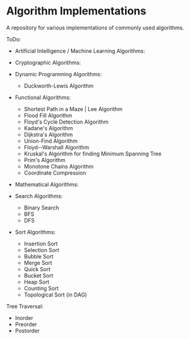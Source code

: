 # Algorithm Implementations
A repository for various implementations of commonly used algorithms.

ToDo:
  
- Artificial Intelligence / Machine Learning Algorithms:

- Cryptographic Algorithms:
  
- Dynamic Programming Algorithms:
  - Duckworth-Lewis Algorithm
  
- Functional Algorithms:
  - Shortest Path in a Maze | Lee Algorithm
  - Flood Fill Algorithm
  - Floyd's Cycle Detection Algorithm
  - Kadane's Algorithm
  - Dijkstra's Algorithm
  - Union-Find Algorithm
  - Floyd--Warshall Algorithm
  - Kruskal's Algorithm for finding Minimum Spanning Tree
  - Prim's Algorithm
  - Monotone Chains Algorithm
  - Coordinate Compression    
  
- Mathematical Algorithms:

- Search Algorithms:
  - Binary Search
  - BFS
  - DFS

- Sort Algorithms:
  - Insertion Sort
  - Selection Sort
  - Bubble Sort
  - Merge Sort
  - Quick Sort
  - Bucket Sort
  - Heap Sort
  - Counting Sort
  - Topological Sort (in DAG)
  
Tree Traversal:
  - Inorder
  - Preorder
  - Postorder
